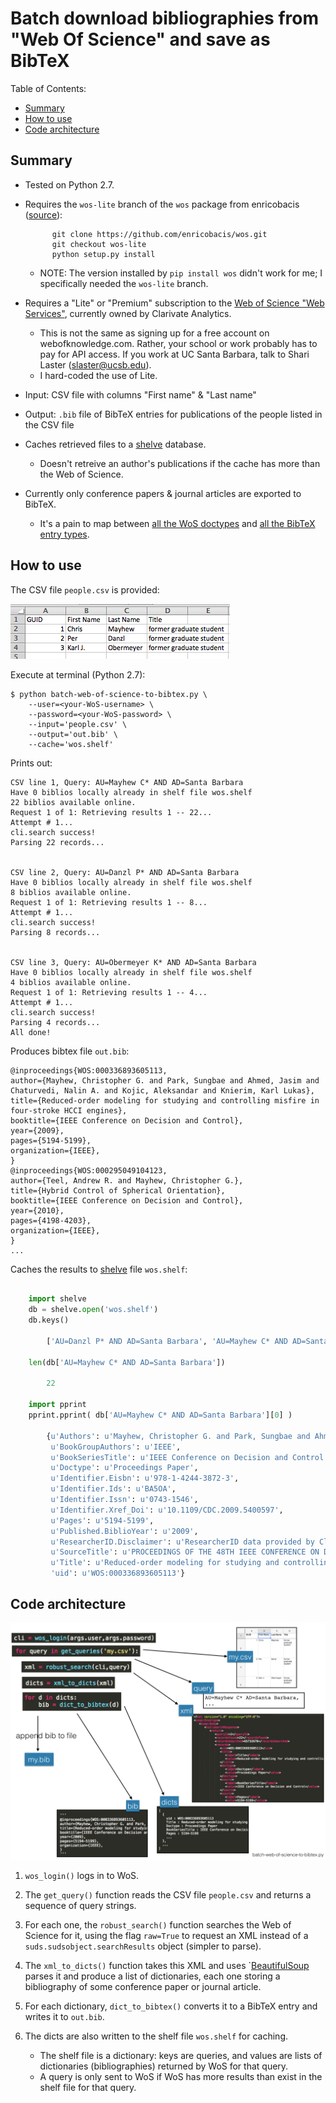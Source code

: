 # Batch download bibliographies from "Web Of Science" and save as BibTeX

Table of Contents:

- [Summary](#summary)
- [How to use](#how-to-use)
- [Code architecture](#code-architecture)


## Summary


- Tested on Python 2.7.
- Requires the `wos-lite` branch of the `wos` package from enricobacis ([source](https://github.com/enricobacis/wos)):


            git clone https://github.com/enricobacis/wos.git
            git checkout wos-lite
            python setup.py install

    - NOTE: The version installed by `pip install wos` didn't work for me; I specifically needed the `wos-lite` branch.


- Requires a "Lite" or "Premium" subscription to the [Web of Science "Web Services"](http://ipscience-help.thomsonreuters.com/wosWebServicesLite/WebServicesLiteOverviewGroup/Introduction.html), currently owned by Clarivate Analytics.
    - This is not the same as signing up for a free account on webofknowledge.com. Rather, your school or work probably has to pay for API access. If you work at UC Santa Barbara, talk to Shari Laster (slaster@ucsb.edu).
    - I hard-coded the use of Lite.
- Input: CSV file with columns "First name" & "Last name"
- Output: `.bib` file of BibTeX entries for publications of the people listed in the CSV file
- Caches retrieved files to a [shelve](https://docs.python.org/2/library/shelve.html) database.
    - Doesn't retreive an author's publications if the cache has more than the Web of Science.
- Currently only conference papers & journal articles are exported to BibTeX. 
    - It's a pain to map between [all the WoS doctypes](http://ipscience-help.thomsonreuters.com/inCites2Live/indicatorsGroup/aboutHandbook/appendix/documentTypes.html) and [all the BibTeX entry types](http://bib-it.sourceforge.net/help/fieldsAndEntryTypes.php).

## How to use

The CSV file `people.csv` is provided:

![](Images/people.png)

Execute at terminal (Python 2.7):

    $ python batch-web-of-science-to-bibtex.py \
        --user=<your-WoS-username> \
        --password=<your-WoS-password> \
        --input='people.csv' \
        --output='out.bib' \
        --cache='wos.shelf'


Prints out:


    CSV line 1, Query: AU=Mayhew C* AND AD=Santa Barbara
    Have 0 biblios locally already in shelf file wos.shelf
    22 biblios available online.
    Request 1 of 1: Retrieving results 1 -- 22...
    Attempt # 1...
    cli.search success!
    Parsing 22 records...


    CSV line 2, Query: AU=Danzl P* AND AD=Santa Barbara
    Have 0 biblios locally already in shelf file wos.shelf
    8 biblios available online.
    Request 1 of 1: Retrieving results 1 -- 8...
    Attempt # 1...
    cli.search success!
    Parsing 8 records...


    CSV line 3, Query: AU=Obermeyer K* AND AD=Santa Barbara
    Have 0 biblios locally already in shelf file wos.shelf
    4 biblios available online.
    Request 1 of 1: Retrieving results 1 -- 4...
    Attempt # 1...
    cli.search success!
    Parsing 4 records...
    All done!


Produces bibtex file `out.bib`:

    @inproceedings{WOS:000336893605113,
    author={Mayhew, Christopher G. and Park, Sungbae and Ahmed, Jasim and Chaturvedi, Nalin A. and Kojic, Aleksandar and Knierim, Karl Lukas},
    title={Reduced-order modeling for studying and controlling misfire in four-stroke HCCI engines},
    booktitle={IEEE Conference on Decision and Control},
    year={2009},
    pages={5194-5199},
    organization={IEEE},
    }
    @inproceedings{WOS:000295049104123,
    author={Teel, Andrew R. and Mayhew, Christopher G.},
    title={Hybrid Control of Spherical Orientation},
    booktitle={IEEE Conference on Decision and Control},
    year={2010},
    pages={4198-4203},
    organization={IEEE},
    }
    ...



Caches the results to [shelve](https://docs.python.org/2/library/shelve.html) file `wos.shelf`:

```python

    import shelve
    db = shelve.open('wos.shelf')
    db.keys()

        ['AU=Danzl P* AND AD=Santa Barbara', 'AU=Mayhew C* AND AD=Santa Barbara', 'AU=Obermeyer K* AND AD=Santa Barbara']

    len(db['AU=Mayhew C* AND AD=Santa Barbara'])
        
        22

    import pprint
    pprint.pprint( db['AU=Mayhew C* AND AD=Santa Barbara'][0] )

        {u'Authors': u'Mayhew, Christopher G. and Park, Sungbae and Ahmed, Jasim and Chaturvedi, Nalin A. and Kojic, Aleksandar and Knierim, Karl Lukas',
         u'BookGroupAuthors': u'IEEE',
         u'BookSeriesTitle': u'IEEE Conference on Decision and Control',
         u'Doctype': u'Proceedings Paper',
         u'Identifier.Eisbn': u'978-1-4244-3872-3',
         u'Identifier.Ids': u'BA5OA',
         u'Identifier.Issn': u'0743-1546',
         u'Identifier.Xref_Doi': u'10.1109/CDC.2009.5400597',
         u'Pages': u'5194-5199',
         u'Published.BiblioYear': u'2009',
         u'ResearcherID.Disclaimer': u'ResearcherID data provided by Clarivate Analytics',
         u'SourceTitle': u'PROCEEDINGS OF THE 48TH IEEE CONFERENCE ON DECISION AND CONTROL, 2009 HELD JOINTLY WITH THE 2009 28TH CHINESE CONTROL CONFERENCE (CDC/CCC 2009)',
         u'Title': u'Reduced-order modeling for studying and controlling misfire in four-stroke HCCI engines',
         'uid': u'WOS:000336893605113'}
```

## Code architecture

![](Images/code-architecture.jpg)

1. `wos_login()` logs in to WoS. 

2. The `get_query()` function reads the CSV file `people.csv` and returns a sequence of query strings. 

3. For each one, the `robust_search()` function searches the Web of Science for it, using the flag `raw=True` to request an XML instead of a `suds.sudsobject.searchResults` object (simpler to parse). 

4. The `xml_to_dicts()` function takes this XML and uses `[BeautifulSoup](https://www.crummy.com/software/BeautifulSoup/) parses it and produce a list of dictionaries, each one storing a bibliography of some conference paper or journal article.

5. For each dictionary, `dict_to_bibtex()` converts it to a BibTeX entry and writes it to `out.bib`. 

6. The dicts are also written to the shelf file `wos.shelf` for caching.
    - The shelf file is a dictionary: keys are queries, and values are lists of dictionaries (bibliographies) returned by WoS for that query.
    - A query is only sent to WoS if WoS has more results than exist in the shelf file for that query.
